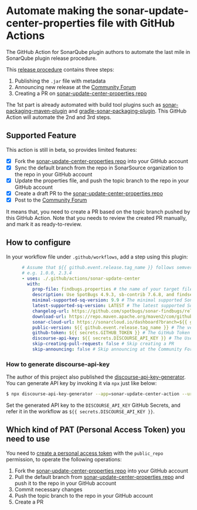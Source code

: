 # Automate making the sonar-update-center-properties file with GitHub Actions

The GitHub Action for SonarQube plugin authors to automate the last mile in SonarQube plugin release procedure.

This [release procedure](https://community.sonarsource.com/t/deploying-to-the-marketplace/35236) contains three steps:

1. Publishing the `.jar` file with metadata
2. Announcing new release at the [Community Forum](https://community.sonarsource.com/c/plugins)
3. Creating a PR on [sonar-update-center-properties repo](https://github.com/SonarSource/sonar-update-center-properties)

The 1st part is already automated with build tool plugins such as [sonar-packaging-maven-plugin](https://github.com/SonarSource/sonar-packaging-maven-plugin) and [gradle-sonar-packaging-plugin](https://github.com/iwarapter/gradle-sonar-packaging-plugin). This GitHub Action will automate the 2nd and 3rd steps.

## Supported Feature

This action is still in beta, so provides limited features:

- [x] Fork the [sonar-update-center-properties repo](https://github.com/SonarSource/sonar-update-center-properties) into your GitHub account
- [x] Sync the default branch from the repo in SonarSource organization to the repo in your GitHub account
- [x] Update the properties file, and push the topic branch to the repo in your GitHub account
- [x] Create a draft PR to the [sonar-update-center-properties repo](https://github.com/SonarSource/sonar-update-center-properties)
- [x] Post to the [Community Forum](https://community.sonarsource.com/c/plugins)

It means that, you need to create a PR based on the topic branch pushed by this GitHub Action.
Note that you needs to review the created PR manually, and mark it as ready-to-review.

## How to configure

In your workflow file under `.github/workflows`, add a step using this plugin:

```yml
      # Assume that ${{ github.event.release.tag_name }} follows semver2 and has no 'v' prefix
      # e.g. 1.0.0, 2.3.4
      - uses: ./.github/actions/sonar-update-center
        with:
          prop-file: findbugs.properties # the name of your target file
          description: Use SpotBugs 4.9.3, sb-contrib 7.6.8, and findsecbugs 1.13.0 # The description of your release
          minimal-supported-sq-version: 9.9 # The minimal supported SonarQube version
          latest-supported-sq-version: LATEST # The latest supported SonarQube version, default is 'LATEST'
          changelog-url: https://github.com/spotbugs/sonar-findbugs/releases/tag/${{ github.event.release.tag_name }} # The URL of changelog for your release
          download-url: https://repo.maven.apache.org/maven2/com/github/spotbugs/sonar-findbugs-plugin/${{ github.event.release.tag_name }}/sonar-findbugs-plugin-${{ github.event.release.tag_name }}.jar # The URL to download your plugin
          sonar-cloud-url: https://sonarcloud.io/dashboard?branch=${{ github.event.release.tag_name }}&id=com.github.spotbugs%3Asonar-findbugs-plugin # The URL of SQ analysis result
          public-version: ${{ github.event.release.tag_name }} # The version to publish
          github-token: ${{ secrets.GITHUB_TOKEN }} # The GitHub Token
          discourse-api-key: ${{ secrets.DISCOURSE_API_KEY }} # The User API key for https://community.sonarsource.com/
          skip-creating-pull-request: false # Skip creating a PR
          skip-announcing: false # Skip announcing at the Community Forum
```

### How to generate discourse-api-key

The author of this project also published the [discourse-api-key-generator](https://github.com/KengoTODA/discourse-api-key-generator). You can generate API key by invoking it via `npx` just like below:

```sh
$ npx discourse-api-key-generator --app=sonar-update-center-action --url=https://community.sonarsource.com
```

Set the generated API key to the `DISCOURSE_API_KEY` GitHub Secrets, and refer it in the workflow as `${{ secrets.DISCOURSE_API_KEY }}`.

## Which kind of PAT (Personal Access Token) you need to use

You need to [create a personal access token](https://docs.github.com/en/free-pro-team@latest/github/authenticating-to-github/creating-a-personal-access-token) with the `public_repo` permission, to operate the following operations:

1. Fork the [sonar-update-center-properties repo](https://github.com/SonarSource/sonar-update-center-properties) into your GitHub account
2. Pull the default branch from [sonar-update-center-properties repo](https://github.com/SonarSource/sonar-update-center-properties) and push it to the repo in your GitHub account
3. Commit necessary changes
4. Push the topic branch to the repo in your GitHub account
5. Create a PR
